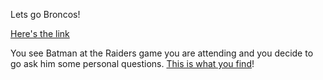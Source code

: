 Lets go Broncos!

[Here's the link](https://www.google.com)

You see Batman at the Raiders game you are attending and you decide
to go ask him some personal questions. [This is what you find](/batman/batman.md)!